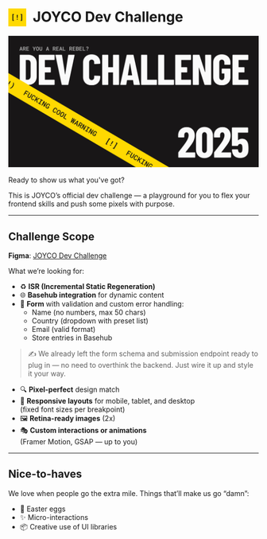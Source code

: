 # <img src="./public/icon.png" alt="JOYCO Logo" height="36" width="36" align="top" />&nbsp;&nbsp;JOYCO Dev Challenge

![banner.png](./public/banner.png)

Ready to show us what you've got?

This is JOYCO’s official dev challenge — a playground for you to flex your frontend skills and push some pixels with purpose.

---

## Challenge Scope

**Figma**: [JOYCO Dev Challenge](<https://www.figma.com/design/yIttBU3vUZilw0OCqsENde/(JOYCO)-Dev-challenge>)

What we’re looking for:

- ♻️ **ISR (Incremental Static Regeneration)**
- 🌐 **Basehub integration** for dynamic content
- 🧩 **Form** with validation and custom error handling:
  - Name (no numbers, max 50 chars)
  - Country (dropdown with preset list)
  - Email (valid format)
  - Store entries in Basehub

> ✍️ We already left the form schema and submission endpoint ready to plug in — no need to overthink the backend. Just wire it up and style it your way.

- 🔍 **Pixel-perfect** design match
- 📱 **Responsive layouts** for mobile, tablet, and desktop  
  (fixed font sizes per breakpoint)
- 🖼️ **Retina-ready images** (2x)
- 🎭 **Custom interactions or animations**  
  (Framer Motion, GSAP — up to you)

---

## Nice-to-haves

We love when people go the extra mile. Things that’ll make us go “damn”:

- 🍭 Easter eggs
- ✨ Micro-interactions
- 📦 Creative use of UI libraries

